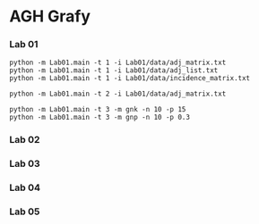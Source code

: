 # AGH Grafy

### Lab 01

```shell
python -m Lab01.main -t 1 -i Lab01/data/adj_matrix.txt
python -m Lab01.main -t 1 -i Lab01/data/adj_list.txt
python -m Lab01.main -t 1 -i Lab01/data/incidence_matrix.txt
```

```shell
python -m Lab01.main -t 2 -i Lab01/data/adj_matrix.txt
```

```shell
python -m Lab01.main -t 3 -m gnk -n 10 -p 15
python -m Lab01.main -t 3 -m gnp -n 10 -p 0.3
```

### Lab 02

### Lab 03

### Lab 04

### Lab 05